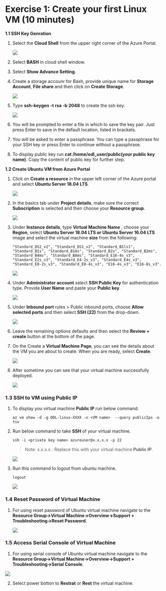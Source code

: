 # Exercise 1: Create your first Linux VM (10 minutes)<br/>
**1.1 SSH Key Genration**<br/>
1. Select the **Cloud Shell** from the upper right corner of the Azure Portal.

   ![](images/azureclisign.png)
   
2. Select **BASH** in cloud shell window.
3. Select **Show Advance Setting**.
4. Create a storage accounr for Bash, provide unique name for **Storage Account**, **File share** and then click on **Create Storage**.

   ![](images/bashst.png)

5. Type **ssh-keygen -t rsa -b 2048** to create the ssh key.

   ![](images/sshkeygen.png)

6. You will be prompted to enter a file in which to save the key pair. Just press Enter to save in the default location, listed in brackets.
7. You will be asked to enter a passphrase. You can type a passphrase for your SSH key or press Enter to continue without a passphrase.
8. To display public key run **cat /home/odl_user/public(your public key name)**. Copy the content of public key for further step.

**1.2 Create Ubuntu VM from Azure Portal** <br/>
1. Click on **Create a resource** in the upper left corner of the Azure portal and select **Ubuntu Server 18.04 LTS**.

   ![](images/ubuntunew.png)
   
2. In the basics tab under **Project details**, make sure the correct **Subscription** is selected and then choose your **Resource  group**.

   ![](images/suscription.png)
   
3. Under **Instance details**, type **Virtual Machine Name** , choose your **Region**, select **Ubuntu Server 18.04 LTS or Ubuntu Server   16.04 LTS** image and select the virtual machine **size** from the following:

   ```
   "Standard_DS2_v2", "Standard_DS1_v2", "Standard_B1ls1", "Standard_B1s", "Standard_B1ms", "Standard_B2s", "Standard_B2ms", "Standard_B4ms", "Standard_B8ms", "Standard_E16-4s_v3", "Standard_E2s_v3", "Standard_E4-2s_v3", "Standard_E4s_v3", "Standard_E8-2s_v3", "Standard_E8-4s_v3", "E16-4s_v3", "E16-8s_v3".
   ```
   
   ![](images/vmname.png)
   
4. Under **Administrator account** select **SSH Public Key** for authentication type. Provide **User Name** and paste your **Public key**.

   ![](images/sshselcet.png)

5. Under **Inbound port** rules > Public inbound ports, choose **Allow selected ports** and then select **SSH (22)** from the drop-down.

   ![](images/portssh.png)

6. Leave the remaining options defaults and then select the **Review + create** button at the bottom of the page.<br/>
7. On the Create a **Virtual Machine Page**, you can see the details about the VM you are about to create. When you are ready, select **Create**.

   ![](images/validation.png)
   
8. After sometime you can see that your virtual machine successfully deployed.

   ![](images/overview.png)

### 1.3 SSH to VM using Public IP<br/>
1. To display you virtual machine **Public IP** run below command.

       az vm show -d -g ODL-linux-XXXX -n <VM name>  --query publicIps -o tsv

2. Run below command to take **SSH** of your virtual machine.  

       ssh -i <private key name> azureuser@x.x.x.x -p 22
       
   > Note: x.x.x.x : Replace this with your virtual machine **Public IP**.
         
    ![](images/connect.png)
    
3. Run this command to logout from ubuntu machine.

       logout

   ![](images/logout.png) 

### 1.4 Reset Password of Virtual Machine

1. For using reset password of Ubuntu virtual machine navigate to the **Resource Group->Virtual Machine->Overview->Support + Troubleshooting->Reset Password**.

   ![](images/resetp.png)

### 1.5 Access Serial Console of Virtual Machine

1. For using serial console of Ubuntu virtual machine navigate to the **Resource Group->Virtual Machine->Overview->Support + Troubleshooting->Serial Console**.

![](images/serialconsole.png)

2. Select power botton to **Restrat** or **Rest** the virtual machine.

